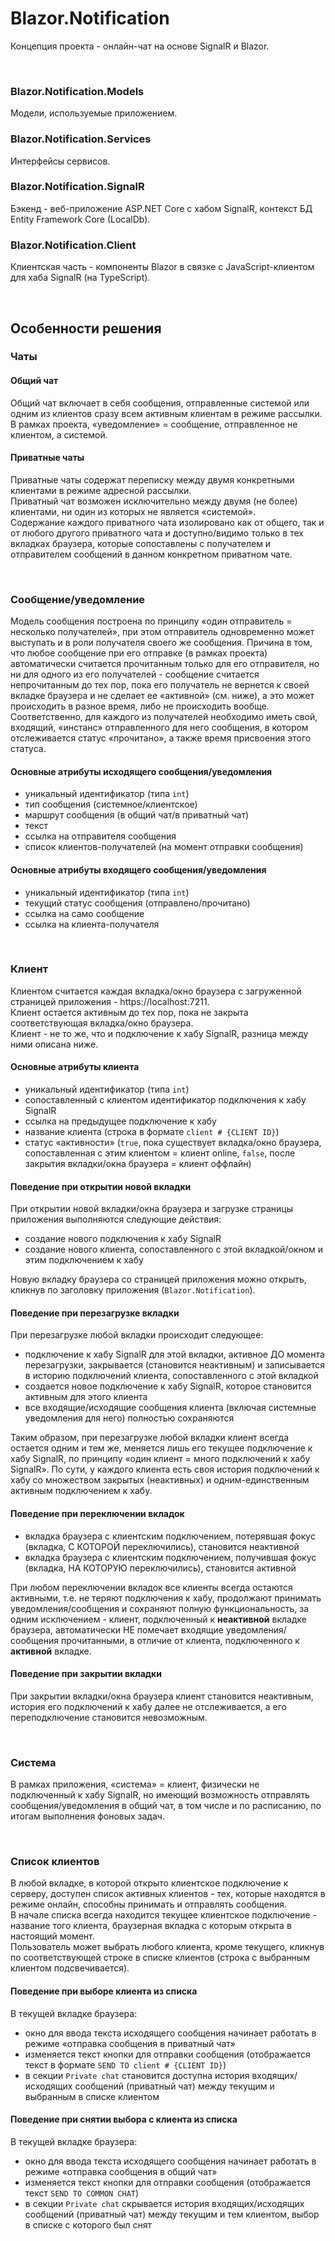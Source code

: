 # Blazor.Notification


Концепция проекта - онлайн-чат на основе SignalR и Blazor.

<br>

### Blazor.Notification.Models
Модели, используемые приложением.


### Blazor.Notification.Services
Интерфейсы сервисов.


### Blazor.Notification.SignalR
Бэкенд - веб-приложение ASP.NET Core с хабом SignalR, контекст БД Entity Framework Core (LocalDb).  


### Blazor.Notification.Client
Клиентская часть - компоненты Blazor в связке с JavaScript-клиентом для хаба SignalR (на TypeScript).

<br>


## Особенности решения


### Чаты

#### Общий чат
Общий чат включает в себя сообщения, отправленные системой или одним из клиентов сразу всем активным клиентам в режиме рассылки.  
В рамках проекта, «уведомление» = сообщение, отправленное не клиентом, а системой.  

#### Приватные чаты
Приватные чаты содержат переписку между двумя конкретными клиентами в режиме адресной рассылки.  
Приватный чат возможен исключительно между двумя (не более) клиентами, ни один из которых не является «системой».  
Содержание каждого приватного чата изолировано как от общего, так и от любого другого приватного чата и доступно/видимо только в тех вкладках браузера, которые сопоставлены с получателем и отправителем сообщений в данном конкретном приватном чате.  

<br>


### Сообщение/уведомление
Модель сообщения построена по принципу «один отправитель = несколько получателей», при этом отправитель одновременно может выступать и в роли получателя своего же сообщения. Причина в том, что любое сообщение при его отправке (в рамках проекта) автоматически считается прочитанным только для его отправителя, но ни для одного из его получателей - сообщение считается непрочитанным до тех пор, пока его получатель не вернется к своей вкладке браузера и не сделает ее «активной» (см. ниже), а это может происходить в разное время, либо не происходить вообще. Соответственно, для каждого из получателей необходимо иметь свой, входящий, «инстанс» отправленного для него сообщения, в котором отслеживается статус «прочитано», а также время присвоения этого статуса.  

#### Основные атрибуты исходящего сообщения/уведомления
- уникальный идентификатор (типа `int`)  
- тип сообщения (системное/клиентское)  
- маршрут сообщения (в общий чат/в приватный чат)  
- текст  
- ссылка на отправителя сообщения  
- список клиентов-получателей (на момент отправки сообщения)  

#### Основные атрибуты входящего сообщения/уведомления
- уникальный идентификатор (типа `int`)  
- текущий статус сообщения (отправлено/прочитано)  
- ссылка на само сообщение  
- ссылка на клиента-получателя  

<br>


### Клиент
Клиентом считается каждая вкладка/окно браузера с загруженной страницей приложения - https://localhost:7211.  
Клиент остается активным до тех пор, пока не закрыта соответствующая вкладка/окно браузера.  
Клиент - не то же, что и подключение к хабу SignalR, разница между ними описана ниже.  

#### Основные атрибуты клиента
- уникальный идентификатор (типа `int`)  
- сопоставленный с клиентом идентификатор подключения к хабу SignalR  
- ссылка на предыдущее подключение к хабу  
- название клиента (строка в формате `client # {CLIENT ID}`)  
- статус «активности» (`true`, пока существует вкладка/окно браузера, сопоставленная с этим клиентом = клиент online, `false`, после закрытия вкладки/окна браузера = клиент оффлайн)  


#### Поведение при открытии новой вкладки
При открытии новой вкладки/окна браузера и загрузке страницы приложения выполняются следующие действия:  
- создание нового подключения к хабу SignalR  
- создание нового клиента, сопоставленного с этой вкладкой/окном и этим подключением к хабу  

Новую вкладку браузера со страницей приложения можно открыть, кликнув по заголовку приложения (`Blazor.Notification`).  

#### Поведение при перезагрузке вкладки
При перезагрузке любой вкладки происходит следующее:  
- подключение к хабу SignalR для этой вкладки, активное ДО момента перезагрузки, закрывается (становится неактивным) и записывается в историю подключений клиента, сопоставленного с этой вкладкой  
- создается новое подключение к хабу SignalR, которое становится активным для этого клиента  
- все входящие/исходящие сообщения клиента (включая системные уведомления для него) полностью сохраняются  

Таким образом, при перезагрузке любой вкладки клиент всегда остается одним и тем же, меняется лишь его текущее подключение к хабу SignalR, по принципу «один клиент = много подключений к хабу SignalR». По сути, у каждого клиента есть своя история подключений к хабу со множеством закрытых (неактивных) и одним-единственным активным подключением к хабу.  

#### Поведение при переключении вкладок
- вкладка браузера с клиентским подключением, потерявшая фокус (вкладка, С КОТОРОЙ переключились), становится неактивной  
- вкладка браузера с клиентским подключением, получившая фокус (вкладка, НА КОТОРУЮ переключились), становится активной  

При любом переключении вкладок все клиенты всегда остаются активными, т.е. не теряют подключения к хабу, продолжают принимать уведомления/сообщения и сохраняют полную функциональность, за одним исключением - клиент, подключенный к **неактивной** вкладке браузера, автоматически НЕ помечает входящие уведомления/сообщения прочитанными, в отличие от клиента, подключенного к **активной** вкладке.  

#### Поведение при закрытии вкладки
При закрытии вкладки/окна браузера клиент становится неактивным, история его подключений к хабу далее не отслеживается, а его переподключение становится невозможным.  


<br>

### Система
В рамках приложения, «система» = клиент, физически не подключенный к хабу SignalR, но имеющий возможность отправлять сообщения/уведомления в общий чат, в том числе и по расписанию, по итогам выполнения фоновых задач.  


<br>

### Список клиентов
В любой вкладке, в которой открыто клиентское подключение к серверу, доступен список активных клиентов - тех, которые находятся в режиме онлайн, способны принимать и отправлять сообщения.  
В начале списка всегда находится текущее клиентское подключение - название того клиента, браузерная вкладка с которым открыта в настоящий момент.  
Пользователь может выбрать любого клиента, кроме текущего, кликнув по соответствующей строке в списке клиентов (строка с выбранным клиентом подсвечивается).  

#### Поведение при выборе клиента из списка
В текущей вкладке браузера:  
- окно для ввода текста исходящего сообщения начинает работать в режиме «отправка сообщения в приватный чат»  
- изменяется текст кнопки для отправки сообщения (отображается текст в формате `SEND TO client # {CLIENT ID}`)  
- в секции `Private chat` становится доступна история входящих/исходящих сообщений (приватный чат) между текущим и выбранным в списке клиентом  

#### Поведение при снятии выбора с клиента из списка
В текущей вкладке браузера:  
- окно для ввода текста исходящего сообщения начинает работать в режиме «отправка сообщения в общий чат»  
- изменяется текст кнопки для отправки сообщения (отображается текст `SEND TO COMMON CHAT`)  
- в секции `Private chat` скрывается история входящих/исходящих сообщений (приватный чат) между текущим и тем клиентом, выбор в списке с которого был снят  
